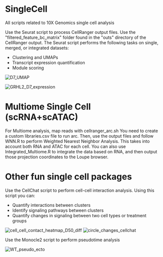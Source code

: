 # SingleCell
All scripts related to 10X Genomics single cell analysis

Use the Seurat script to process CellRanger output files. Use the "filtered_feature_bc_matrix" folder found in the "outs" directory of the CellRanger output.
The Seurat script performs the following tasks on single, merged, or integrated datasets:
- Clustering and UMAPs
- Transcript expression quantification
- Module scoring

![D7_UMAP](https://user-images.githubusercontent.com/90862478/134575326-e0671d0c-5c8d-47d1-8e83-712fe51a053d.png)

![GRHL2_D7_expression](https://user-images.githubusercontent.com/90862478/134575838-55f188ea-24b8-4a81-babe-a901c0332ee8.png)

# Multiome Single Cell (scRNA+scATAC)
For Multiome analysis, map reads with cellranger_arc.sh You need to create a custom libraries.csv file to run arc. Then, use the output files and follow WNN.R to perform Weighted Nearest Neighbor Analysis. This takes into account both RNA and ATAC for each cell. You can also use Integrated_Multiome.R to integrate the data based on RNA, and then output those projection coordinates to the Loupe browser.


# Other fun single cell packages
Use the CellChat script to perform cell-cell interaction analysis. Using this script you can:
- Quantify interactions between clusters
- Identify signaling pathways between clusters
- Quantify changes in signaling between two cell types or treatment groups

![cell_cell_contact_heatmap_D50_diff](https://user-images.githubusercontent.com/90862478/134576096-d021a790-f875-4486-8aa5-5de116da265b.png)
![circle_changes_cellchat](https://user-images.githubusercontent.com/90862478/134576187-49a04ea4-1661-4c58-bc3c-2dde7b042c0c.png)




Use the Monocle2 script to perform pseudotime analysis

![WT_pseudo_ecto](https://user-images.githubusercontent.com/90862478/134575981-9df7256d-e36b-47de-80be-bef37a7f30c3.png)
